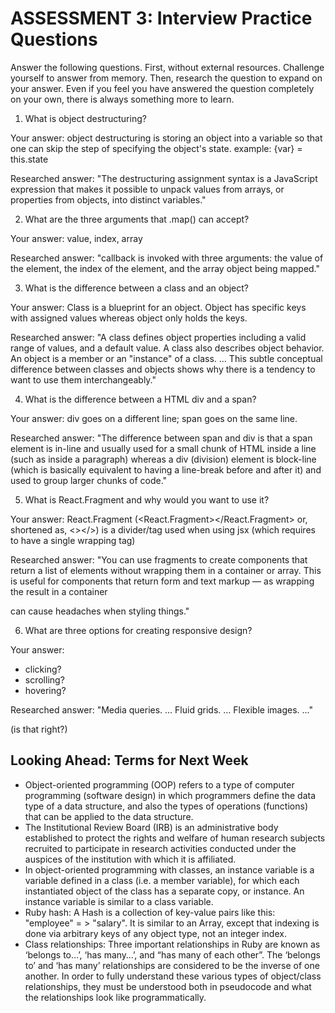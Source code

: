 # ASSESSMENT 3: Interview Practice Questions

Answer the following questions. First, without external resources. Challenge yourself to answer from memory. Then, research the question to expand on your answer. Even if you feel you have answered the question completely on your own, there is always something more to learn.

1. What is object destructuring?

  Your answer: object destructuring is storing an object into a variable so that one can skip the step of specifying the object's state.
    example: {var} = this.state

  Researched answer: "The destructuring assignment syntax is a JavaScript expression that makes it possible to unpack values from arrays, or properties from objects, into distinct variables."



2. What are the three arguments that .map() can accept?

  Your answer: value, index, array

  Researched answer: "callback is invoked with three arguments: the value of the element, the index of the element, and the array object being mapped."



3. What is the difference between a class and an object?

  Your answer: Class is a blueprint for an object. Object has specific keys with assigned values whereas object only holds the keys.

  Researched answer: "A class defines object properties including a valid range of values, and a default value. A class also describes object behavior. An object is a member or an "instance" of a class. ... This subtle conceptual difference between classes and objects shows why there is a tendency to want to use them interchangeably."



4. What is the difference between a HTML div and a span?
 
  Your answer: div goes on a different line; span goes on the same line.

  Researched answer: "The difference between span and div is that a span element is in-line and usually used for a small chunk of HTML inside a line (such as inside a paragraph) whereas a div (division) element is block-line (which is basically equivalent to having a line-break before and after it) and used to group larger chunks of code."

5. What is React.Fragment and why would you want to use it?
  
  Your answer: React.Fragment (<React.Fragment></React.Fragment> or, shortened as, <></>) is a divider/tag used when using jsx (which requires to have a single wrapping tag)
  
  Researched answer: "You can use fragments to create components that return a list of elements without wrapping them in a container or array. This is useful for components that return form and text markup — as wrapping the result in a container <div> can cause headaches when styling things."

6. What are three options for creating responsive design?

  Your answer:
  - clicking?
  - scrolling?
  - hovering?

  Researched answer: 
  "Media queries. ...
Fluid grids. ...
Flexible images. ..."

(is that right?)



## Looking Ahead: Terms for Next Week
- Object-oriented programming (OOP) refers to a type of computer programming (software design) in which programmers define the data type of a data structure, and also the types of operations (functions) that can be applied to the data structure.
- The Institutional Review Board (IRB) is an administrative body established to protect the rights and welfare of human research subjects recruited to participate in research activities conducted under the auspices of the institution with which it is affiliated.
- In object-oriented programming with classes, an instance variable is a variable defined in a class (i.e. a member variable), for which each instantiated object of the class has a separate copy, or instance. An instance variable is similar to a class variable.
- Ruby hash: A Hash is a collection of key-value pairs like this: "employee" = > "salary". It is similar to an Array, except that indexing is done via arbitrary keys of any object type, not an integer index.
- Class relationships: Three important relationships in Ruby are known as ‘belongs to…’, ‘has many…’, and “has many of each other”. The ‘belongs to’ and ‘has many’ relationships are considered to be the inverse of one another. In order to fully understand these various types of object/class relationships, they must be understood both in pseudocode and what the relationships look like programmatically.
